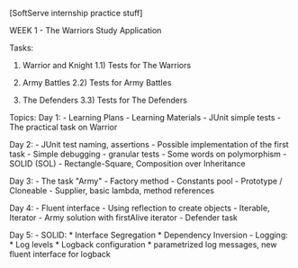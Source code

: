 [SoftServe internship practice stuff]


WEEK 1 - The Warriors Study Application


Tasks: 
  1) Warrior and Knight 
  1.1) Tests for The Warriors
  
  2) Army Battles
  2.2) Tests for Army Battles
  
  3) The Defenders
  3.3) Tests for The Defenders
  
  
  
 Topics:
  Day 1: 
     - Learning Plans
     - Learning Materials
     - JUnit simple tests
     - The practical task on Warrior

  Day 2:
     - JUnit test naming, assertions
     - Possible implementation of the first task
     - Simple debugging
     - granular tests
     - Some words on polymorphism
     - SOLID (SOL)
     - Rectangle-Square, Composition over Inheritance
    
  Day 3:
     - The task "Army"
     - Factory method
     - Constants pool
     - Prototype / Cloneable
     - Supplier, basic lambda, method references
     
  Day 4:
     - Fluent interface
     - Using reflection to create objects
     - Iterable, Iterator
     - Army solution with firstAlive iterator
     - Defender task

  Day 5:
     - SOLID:
        * Interface Segregation
        * Dependency Inversion
     - Logging:
        * Log levels
        * Logback configuration
        * parametrized log messages, new fluent interface for logback
  
